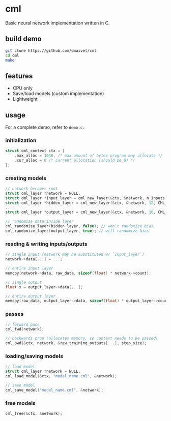 # cml
Basic neural network implementation written in C.
## build demo
```bash
git clone https://github.com/dmaivel/cml
cd cml
make
```
## features
- CPU only
- Save/load models (custom implementation)
- Lightweight
## usage
For a complete demo, refer to `demo.c`.
### initialization
```c
struct cml_context ctx = {
    .max_alloc = 1048, /* max amount of bytes program may allocate */ 
    .cur_alloc = 0 /* current allocation (should be 0) */ 
};
```
### creating models
```c
// network becomes root
struct cml_layer *network = NULL;
struct cml_layer *input_layer = cml_new_layer(&ctx, &network, n_inputs, CML_ACT_NONE);
struct cml_layer *hidden_layer = cml_new_layer(&ctx, &network, 12, CML_ACT_PRELU);
...
struct cml_layer *output_layer = cml_new_layer(&ctx, &network, 10, CML_ACT_SIGMOID);

// randomize data inside layer
cml_randomize_layer(hidden_layer, false); // won't randomize bias
cml_randomize_layer(output_layer, true); // will randomize bias
```
### reading & writing inputs/outputs
```c
// single input (network may be substituted w/ `input_layer`)
network->data[...] = ...;

// entire input layer
memcpy(network->data, raw_data, sizeof(float) * network->count);

// single output
float x = output_layer->data[...];

// entire output layer
memcpy(raw_data, output_layer->data, sizeof(float) * output_layer->count);
```
### passes
```c
// forward pass
cml_fwd(network);

// backwards prop (allocates memory, so context needs to be passed)
cml_bwd(&ctx, network, &raw_training_outputs[...], step_size);
```
### loading/saving models
```c
// load model
struct cml_layer *network = NULL;
cml_load_model(&ctx, "model_name.cml", &network);

// save model
cml_save_model("model_name.cml", &network);
```
### free models
```c
cml_free(&ctx, &network);
```